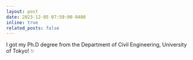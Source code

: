 ```yaml
---
layout: post
date: 2023-12-05 07:59:00-0400
inline: true
related_posts: false
---
```


I got my Ph.D degree from the Department of Civil Engineering, University of Tokyo! :sparkles:
